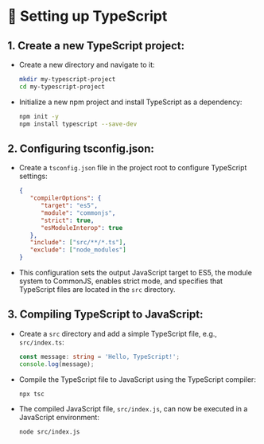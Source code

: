 # 🔧 Setting up TypeScript

## 1. Create a new TypeScript project:

* Create a new directory and navigate to it:

  ```bash
  mkdir my-typescript-project
  cd my-typescript-project
  ```

* Initialize a new npm project and install TypeScript as a dependency:

  ```bash
  npm init -y
  npm install typescript --save-dev
  ```

## 2. Configuring tsconfig.json:

* Create a `tsconfig.json` file in the project root to configure TypeScript settings:

  ```json
  {
     "compilerOptions": {
        "target": "es5",
        "module": "commonjs",
        "strict": true,
        "esModuleInterop": true
     },
     "include": ["src/**/*.ts"],
     "exclude": ["node_modules"]
  }
  ```

* This configuration sets the output JavaScript target to ES5, the module system to CommonJS, enables strict mode, and
  specifies that TypeScript files are located in the `src` directory.

## 3. Compiling TypeScript to JavaScript:

* Create a `src` directory and add a simple TypeScript file, e.g., `src/index.ts`:

  ```typescript
  const message: string = 'Hello, TypeScript!';
  console.log(message);
  ```

* Compile the TypeScript file to JavaScript using the TypeScript compiler:

  ```
  npx tsc
  ```

* The compiled JavaScript file, `src/index.js`, can now be executed in a JavaScript environment:

  ```bash
  node src/index.js
  ```

